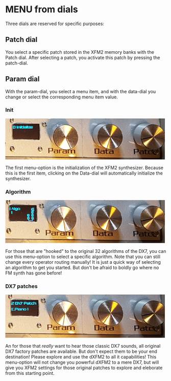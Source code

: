 # MENU from dials

Three dials are reserved for specific purposes:

## Patch dial

You select a specific patch stored in the XFM2 memory banks with the Patch dial. After selecting a patch, you activate this patch by pressing the patch-dial.

## Param dial

With the param-dial, you select a menu item, and with the data-dial you change or select the corresponding menu item value.

### Init

![](../media/MENU-Init.png)

The first menu-option is the initialization of the XFM2 synthesizer. Because this is the first item, clicking on the Data-dial will automatically initialize the synthesizer.

### Algorithm

![](../media/MENU-Algorithm.png)

For those that are "hooked" to the original 32 algorithms of the DX7, you can use this menu-option to select a specific algorithm. Note that you can still change every operator routing manually! It is just a quick way of selecting an algorithm to get you started. But don't be afraid to boldly go where no FM synth has gone before!

### DX7 patches

![](../media/MENU-Patch.png)

An for those that *really* want to hear those classic DX7 sounds, all original DX7 factory patches are available. But don't expect them to be your end destination! Please explore and use the dXFM2 to all it capabilities! This menu-option will not change you powerful dXFM2 to a mere DX7, but will give you XFM2 settings for those original patches to explore and eleborate from this starting point.
